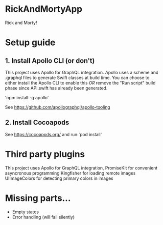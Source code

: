 # RickAndMortyApp
Rick and Morty!

# Setup guide

## 1. Install Apollo CLI (or don't)

This project uses Apollo for GraphQL integration. Apollo uses a scheme and .graphql files to generate Swift classes at build time. You can choose to either install the Apollo CLI to enable this *OR* remove the "Run script" build phase since API.swift has already been generated.

'npm install -g apollo'

See https://github.com/apollographql/apollo-tooling

## 2. Install Cocoapods

See https://cocoapods.org/
and run 'pod install'

# Third party plugins

This project uses 
Apollo for GraphQL integration, 
PromiseKit for convenient asyncronous programming
Kingfisher for loading remote images
UIImageColors for detecting primary colors in images

# Missing parts...

* Empty states
* Error handling (will fail silently)
